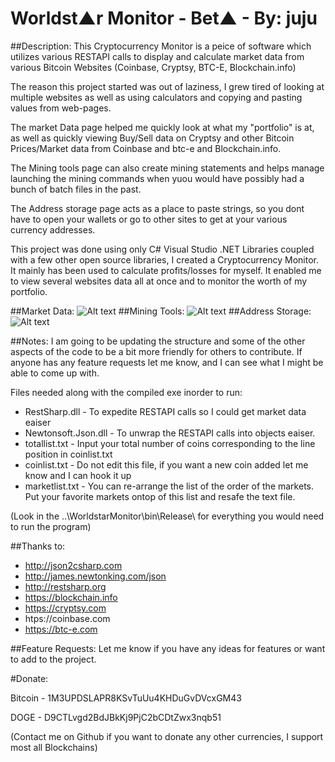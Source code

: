 Worldst▲r Monitor - Bet▲ - By: juju
===========================

##Description:
This Cryptocurrency Monitor is a peice of software which utilizes various RESTAPI calls to display and calculate market data from various Bitcoin Websites (Coinbase, Cryptsy, BTC-E, Blockchain.info) 

The reason this project started was out of laziness, I grew tired of looking at multiple websites as well as using calculators and copying and pasting values from web-pages.

The market Data page helped me quickly look at what my "portfolio" is at, as well as quickly viewing Buy/Sell data on Cryptsy and other Bitcoin Prices/Market data from Coinbase and btc-e and Blockchain.info. 

The Mining tools page can also create mining statements and helps manage launching the mining commands when yuou would have possibly had a bunch of batch files in the past. 

The Address storage page acts as a place to paste strings, so you dont have to open your wallets or go to other sites to get at your various currency addresses.

This project was done using only C# Visual Studio .NET Libraries coupled with a few other open source libraries, I created a Cryptocurrency Monitor. It mainly has been used to calculate profits/losses for myself. It enabled me to view several websites data all at once and to monitor the worth of my portfolio.

##Market Data:
![Alt text](http://i.imgur.com/XfWkKoc.png "Market Data")
##Mining Tools:
![Alt text](http://i.imgur.com/umRtM8X.png "Mining Tools")
##Address Storage:
![Alt text](http://i.imgur.com/kinQH1Z.png "Address Storage")

##Notes:
I am going to be updating the structure and some of the other aspects of the code to be a bit more friendly for others to contribute. If anyone has any feature requests let me know, and I can see what I might be able to come up with.

Files needed along with the compiled exe inorder to run:
- RestSharp.dll - To expedite RESTAPI calls so I could get market data eaiser
- Newtonsoft.Json.dll - To unwrap the RESTAPI calls into objects eaiser.
- totallist.txt -  Input your total number of coins corresponding to the line position in coinlist.txt
- coinlist.txt - Do not edit this file, if you want a new coin added let me know and I can hook it up
- marketlist.txt - You can re-arrange the list of the order of the markets. Put your favorite markets ontop of this list and resafe the text file.

(Look in the ..\WorldstarMonitor\bin\Release\ for everything you would need to run the program)

##Thanks to:
- http://json2csharp.com
- http://james.newtonking.com/json
- http://restsharp.org
- https://blockchain.info
- https://cryptsy.com
- htps://coinbase.com
- https://btc-e.com

##Feature Requests:
Let me know if you have any ideas for features or want to add to the project.

#Donate:

Bitcoin - 1M3UPDSLAPR8KSvTuUu4KHDuGvDVcxGM43

DOGE - D9CTLvgd2BdJBkKj9PjC2bCDtZwx3nqb51


(Contact me on Github if you want to donate any other currencies, I support most all Blockchains)
